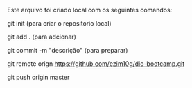 Este arquivo foi criado local com os seguintes comandos:

git init (para criar o repositorio local)

git add . (para adcionar)

git commit -m "descrição" (para preparar)

git remote orign https://github.com/ezim10g/dio-bootcamp.git

git push origin master
